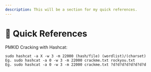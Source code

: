 ```yaml
---
description: This will be a section for my quick references.
---
```


# 📕 Quick References

PMKID Cracking with Hashcat:

```
sudo hashcat -a X -w 3 -m 22000 (hash/file) (wordlist)/(charset)
Eg. sudo hashcat -a 0 -w 3 -m 22000 crackme.txt rockyou.txt
Eg. sudo hashcat -a 0 -w 3 -m 22000 crackme.txt ?d?d?d?d?d?d?d?d
```

